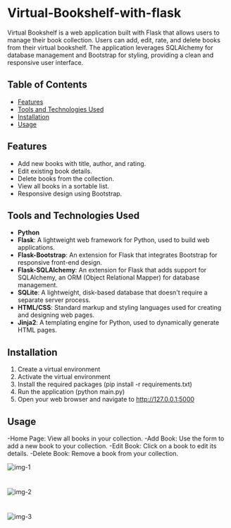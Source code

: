 # Virtual-Bookshelf-with-flask
Virtual Bookshelf is a web application built with Flask that allows users to manage their book collection. Users can add, edit, rate, and delete books from their virtual bookshelf. The application leverages SQLAlchemy for database management and Bootstrap for styling, providing a clean and responsive user interface.

## Table of Contents
- [Features](#features)
- [Tools and Technologies Used](#tools-and-technologies-used)
- [Installation](#installation)
- [Usage](#usage)


## Features
- Add new books with title, author, and rating.
- Edit existing book details.
- Delete books from the collection.
- View all books in a sortable list.
- Responsive design using Bootstrap.


## Tools and Technologies Used

- **Python**
- **Flask**: A lightweight web framework for Python, used to build web applications.
- **Flask-Bootstrap**: An extension for Flask that integrates Bootstrap for responsive front-end design.
- **Flask-SQLAlchemy**: An extension for Flask that adds support for SQLAlchemy, an ORM (Object Relational Mapper) for database management.
- **SQLite**: A lightweight, disk-based database that doesn't require a separate server process.
- **HTML/CSS**: Standard markup and styling languages used for creating and designing web pages.
- **Jinja2**: A templating engine for Python, used to dynamically generate HTML pages.


## Installation
1. Create a virtual environment
2. Activate the virtual environment
3. Install the required packages (pip install -r requirements.txt)
4. Run the application (python main.py)
5. Open your web browser and navigate to http://127.0.0.1:5000


## Usage
-Home Page: View all books in your collection.
-Add Book: Use the form to add a new book to your collection.
-Edit Book: Click on a book to edit its details.
-Delete Book: Remove a book from your collection.


![img-1](https://github.com/bardack134/Virtual-Bookshelf-with-flask/assets/142977989/ae9c5bb0-98fa-420c-8368-aae169fe4221)
#
#

![img-2](https://github.com/bardack134/Virtual-Bookshelf-with-flask/assets/142977989/e6c5fbd5-49ed-4115-8e2d-4cff45877732)

#
#
![img-3](https://github.com/bardack134/Virtual-Bookshelf-with-flask/assets/142977989/ef8d49c1-defd-4722-bc9e-f88de9437e57)

